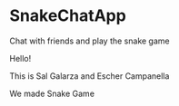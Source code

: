 # SnakeChatApp
Chat with friends and play the snake game

Hello!

This is Sal Galarza and Escher Campanella

We made Snake Game
